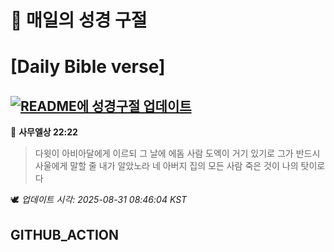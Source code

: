 # 🙏 매일의 성경 구절
# [Daily Bible verse]
## [![README에 성경구절 업데이트](https://github.com/DONGSUKA/first_test/actions/workflows/update-readme-bible.yml/badge.svg)](https://github.com/DONGSUKA/first_test/actions/workflows/update-readme-bible.yml)
<!-- START_BIBLE_VERSE -->
📖 **사무엘상 22:22**
> 다윗이 아비아달에게 이르되 그 날에 에돔 사람 도엑이 거기 있기로 그가 반드시 사울에게 말할 줄 내가 알았노라 네 아버지 집의 모든 사람 죽은 것이 나의 탓이로다

🕊️ _업데이트 시각: 2025-08-31 08:46:04 KST_
  <!-- END_BIBLE_VERSE -->
## GITHUB_ACTION
